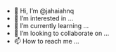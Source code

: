 - 👋 Hi, I’m @jahaiahnq
- 👀 I’m interested in ...
- 🌱 I’m currently learning ...
- 💞️ I’m looking to collaborate on ...
- 📫 How to reach me ...

<!---
jahaiahnq/jahaiahnq is a ✨ special ✨ repository because its `README.md` (this file) appears on your GitHub profile.
You can click the Preview link to take a look at your changes.
--->
